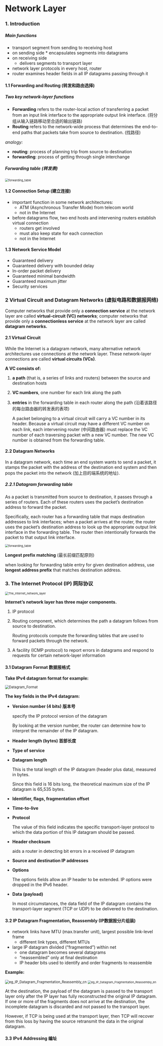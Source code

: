 # Network Layer  

### 1. Introduction

##### **Main** **functions**

*   transport segment from sending to receiving host
*    on sending side
    *   encapsulates segments into datagrams
*   on receiving side
    *   delivers segments to transport layer
*   network layer protocols
    in every host, router
*   router examines header fields in all IP datagrams passing through it  



#### 1.1 Forwarding and Routing (转发和路由选择) 

##### **Two key network-layer functions**  

*   **Forwarding** refers to the router-local action of transferring a packet from an input link interface to the appropriate output link interface. (将分组从输入链路移动至合适的输出链路)
*   **Routing** refers to the network-wide process that determines the end-to-end paths that packets take from source to destination. (找路径)

*analogy:*

*   **routing**: process of planning trip from source to destination
*   **forwarding**: process of getting through single interchange



##### **Forwarding table (转发表)**

<img src="imgs\forwarding_table.png" alt="forwarding_table" style="zoom:67%;" />



#### 1.2 Connection Setup (建立连接)

*   important function in some network architectures:
    *   ATM (Asynchronous Transfer Mode) from telecom world
    *   not in the Internet
*   before datagrams flow, two end hosts and intervening routers establish virtual connection
    *   routers get involved
    *   must also keep state for each connection
    *   not in the Internet



#### 1.3 Network Service Model

*   Guaranteed delivery
*   Guaranteed delivery with bounded delay
*   In-order packet delivery
*   Guaranteed minimal bandwidth
*   Guaranteed maximum jitter
*   Security services



### 2 Virtual Circuit and Datagram Networks (虚拟电路和数据报网络)

Computer networks that provide only a **connection service** at the network layer are called **virtual-circuit (VC) networks**; computer networks that provide only a **connectionless service** at the network layer are called **datagram networks.**   



#### 2.1 Virtual Circuit

While the Internet is a datagram network, many alternative network architectures use connections at the network layer. These network-layer connections are called **virtual circuits (VCs)**.  

**A VC consists of:**

1.  **a path** (that is, a series of links and routers) between the source and destination hosts

2.  **VC numbers**, one number for each link along the path

3.  **entries** in the forwarding table in each router along the path (沿着该路径的每台路由器的转发表的表项)

    A packet belonging to a virtual circuit will carry a VC number in its header. Because a virtual circuit may have a different VC number on each link, each intervening router (中间路由器) must replace the VC number of each traversing packet with a new VC number. The new VC number is obtained from the forwarding table.



#### 2.2 Datagram Networks

In a datagram network, each time an end system wants to send a packet, it stamps the packet with the address of the destination end system and then pops the packet into the network (加上目的端系统的地址).



##### 2.2.1 Datagram forwarding table  

As a packet is transmitted from source to destination, it passes through a series of routers. Each of these routers uses the packet’s destination address to forward the packet. 

Specifically, each router has a forwarding table that maps destination addresses to link interfaces; when a packet arrives at the router, the router uses the packet’s destination address to look up the appropriate output link interface in the forwarding table. The router then intentionally forwards the packet to that output link interface.  

<img src="imgs\forwarding_table.png" alt="forwarding_table" style="zoom:67%;" />

**Longest prefix matching** (最长前缀匹配原则)  

when looking for forwarding table entry for given destination address, use **longest address prefix** that matches destination address.



### 3. The Internet Protocol (IP) 网际协议

<img src="imgs\The_Internet_network_layer.png" alt="The_Internet_network_layer" style="zoom:67%;" />

**Internet’s network layer has three major components.** 

1.  IP protocol 

2.  Routing component, which determines the path a datagram follows from source to destination. 

    Routing protocols compute the forwarding tables that are used to forward packets through the network.  

3.  A facility (ICMP protocol) to report errors in datagrams and respond to requests for certain network-layer information



#### 3.1 Datagram Format 数据报格式

**Take IPv4 datagram format for example:**

<img src="imgs\Datagram_Format.png" alt="Datagram_Format" style="zoom: 80%;" />

**The key fields in the IPv4 datagram:**

*   **Version number (4 bits) 版本号**

    specify the IP protocol version of the datagram

    By looking at the version number, the router can determine how to interpret the remainder of the IP datagram.   

*   **Header length (bytes) 首部长度**

*   **Type of service**  

*   **Datagram length**  

    This is the total length of the IP datagram (header plus data), measured in bytes. 

    Since this field is 16 bits long, the theoretical maximum size of the IP datagram is 65,535 bytes.

*   **Identifier, flags, fragmentation offset**  

*   **Time-to-live**  

*   **Protocol**  

    The value of this field indicates the specific transport-layer protocol to which the data portion of this IP datagram should be passed.   

*   **Header checksum**

    aids a router in detecting bit errors in a received IP datagram

*   **Source and destination IP addresses**  

*   **Options**  

    The options fields allow an IP header to be extended. IP options were dropped in the IPv6 header.  

*   **Data (payload)**  

    In most circumstances, the data field of the IP datagram contains the transport-layer segment (TCP or UDP) to be delivered to the destination.



#### 3.2 IP Datagram Fragmentation, Reassembly (IP数据报分片组装)

*   network links have MTU (max.transfer unit), largest possible link-level frame
    *   different link types, different MTUs
*   large IP datagram divided (“fragmented”) within net
    *   one datagram becomes several datagrams
    *   “reassembled” only at final destination
    *   IP header bits used to identify and order fragments to reassemble  

**Example:**

<img src="imgs\eg_IP_Datagram_Fragmentation_Reassembly_cn.png" alt="eg_IP_Datagram_Fragmentation_Reassembly_cn" style="zoom: 80%;" />



<img src="imgs\eg_IP_Datagram_Fragmentation_Reassembly_en.png" alt="eg_IP_Datagram_Fragmentation_Reassembly_en" style="zoom: 67%;" />



At the destination, the payload of the datagram is passed to the transport layer only after the IP layer has fully reconstructed the original IP datagram. If one or more of the fragments does not arrive at the destination, the incomplete datagram is discarded and not passed to the transport layer. 

However, if TCP is being used at the transport layer, then TCP will recover from this loss by having the source retransmit the data in the original datagram.  



#### 3.3 IPv4 Addressing  编址

